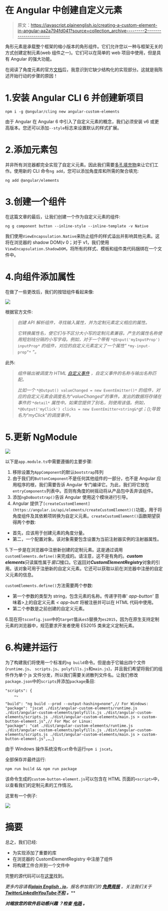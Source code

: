 # 在 Angular 中创建自定义元素

> 原文：<https://javascript.plainenglish.io/creating-a-custom-element-in-angular-aa2a794fd041?source=collection_archive---------2----------------------->

角形元素是承载整个框架的缩小版本的角形组件。它们允许您以一种与框架无关的方式创建定制元素(web 组件之一)。它们可以在简单的 web 项目中使用，但是具有 Angular 的强大功能。

在阅读了角度元素的官方[文档](https://angular.io/guide/elements)后，我意识到它缺少结构化的实现部分。这就是我陈述开始行动的步骤的原因！

# 1.安装 Angular CLI 6 并创建新项目

```
npm i -g @angular/cling new angular-custom-elements
```

由于 Angular 在 Angular 6 中引入了自定义元素的概念，我们必须安装 v6 或更高版本。您还可以添加`--style`标志来设置默认的样式扩展。

# 2.添加元素包

并非所有浏览器都完全实现了自定义元素。因此我们需要[多孔填充物](https://www.webcomponents.org/polyfills)来让它们工作。使用新的 CLI 命令`ng add`，您可以添加角度库和所需的聚合填充:

```
ng add @angular/elements
```

# 3.创建一个组件

在这篇文章的最后，让我们创建一个作为自定义元素的组件:

```
ng g component button --inline-style --inline-template -v Native
```

我们使用`ViewEncapsulation.Native`来防止组件的样式溢出并影响其他元素。这将在浏览器的 shadow DOM(v 0；对于 v1，我们使用`ViewEncapsulation.ShadowDOM`，将所有的样式、模板和组件类代码捆绑在一个文件中。

# 4.向组件添加属性

在做了一些更改后，我们的按钮组件看起来像:

![](img/1bed994868d6056ec11a5c2ccf5161e7.png)

根据官方文件:

> *创建 API 解析组件，寻找输入属性，并为定制元素定义相应的属性。*
> 
> *它转换属性名，使它们与不区分大小写的定制元素兼容。产生的属性名称使用短划线分隔的小写字母。例如，对于一个带有* `*@Input('myInputProp') inputProp*` *的组件，对应的自定义元素定义了一个属性“* `*my-input-prop”*` *”。*

此外:

> *组件输出被调度为 HTML* [*自定义事件*](https://developer.mozilla.org/en-US/docs/Web/API/CustomEvent) *，自定义事件的名称与输出名称匹配。*
> 
> *比如一个* `*@Output() valueChanged = new EventEmitter()*` *的组件，对应的自定义元素会调度名为“valueChanged”的事件。发出的数据将存储在事件的* `*detail*` *属性中。如果您提供了别名，则使用该值。例如，*`*@Output('myClick') clicks = new EventEmitter<string&*`*gt；();导致名为“myClick”的调度事件。*

# 5.更新 NgModule

![](img/0ec78c14d3c2090ea47234ed45056c35.png)

以下是`app.module.ts`中需要遵循的主要步骤:

1.  移除设置为`AppComponent`的默认`bootstrap`阵列
2.  由于我们的`ButtonComponent`不是任何其他组件的一部分，也不是 Angular 应用程序的根，我们需要告诉 Angular 专门编译它。为此，我们将它放在`entryComponents`列表中。否则有角度的树摇动将从产品包中丢弃该组件。
3.  添加`ngDoBootstrap()`告诉 Angular 使用这个模块进行引导。
4.  Angular 提供了`[createCustomElement](https://angular.io/api/elements/createCustomElement)()`功能，用于将角度组件及其依赖项转换为自定义元素。`createCustomElement()`函数期望获得两个参数:

*   首先，应该用于创建元素的角度分量。
*   第二，一个配置对象。该对象需要包含设置为当前注射器实例的注射器属性。

5.下一步是在浏览器中注册新创建的定制元素。这是通过调用`customElements.define()`来完成的。请注意，这不是有角的。***custom elements***只读属性属于*窗口*接口。它返回对***CustomElementRegistry***对象的引用。该对象可用于注册新的自定义元素。它还可以获取以前在浏览器中注册的自定义元素的信息。

`customElements.define()`方法需要两个参数:

*   第一个参数的类型为 string，包含元素的名称。传递字符串' *app-button'* 意味着>上的自定义元素 *< app-butt* 将被注册并可以在 HTML 代码中使用。
*   第二个参数是之前创建的自定义元素。

6.现在将`tsconfig.json`中的`target`值从`es5`替换为`es2015`，因为在原生支持定制元素的浏览器中，规范要求开发者使用 ES2015 类来定义定制元素。

# 6.构建并运行

为了构建我们将使用一个标准的`ng build`命令。但是由于它输出四个文件(`runtime.js`、 `scripts.js`、`polyfills.js`和`main.js`)，并且我们希望将我们的组件作为单个 js 文件分发，所以我们需要关闭散列文件名。让我们修改`package.json`中的`scripts`并添加`package`条目:

```
"scripts": {
    …,

"build": "ng build --prod --output-hashing=none",// For Windows:
"package": "jscat ./dist/angular-custom-elements/runtime.js ./dist/angular-custom-elements/polyfills.js ./dist/angular-custom-elements/scripts.js ./dist/angular-custom-elements/main.js > custom-button-element.js",// For Mac or Linux:
"package": "cat ./dist/angular-custom-elements/runtime.js ./dist/angular-custom-elements/polyfills.js ./dist/angular-custom-elements/scripts.js ./dist/angular-custom-elements/main.js > custom-button-element.js",…,}
```

由于 Windows 操作系统没有`cat`命令运行`npm i jscat`。

全部保存并最终运行:

```
npm run build && npm run package
```

该命令生成的`custom-button-element.js`可以包含在 HTML 页面的`<script>`中，以查看我们的定制元素的工作情况。

这里有一个例子:

![](img/23f9c4813df50e0516638cb93230e8d9.png)

# 摘要

总之，我们已经:

*   为实现添加了重要的库
*   在浏览器的 CustomElementRegistry 中注册了组件
*   将构建工件合并到一个文件中

完整的源代码可以在[这里](https://github.com/patrick1729/angular-elements)找到。

*更多内容请看*[***plain English . io***](https://plainenglish.io/)*。报名参加我们的* [***免费周报***](http://newsletter.plainenglish.io/) *。关注我们关于*[***Twitter***](https://twitter.com/inPlainEngHQ)[***LinkedIn***](https://www.linkedin.com/company/inplainenglish/)*[***YouTube***](https://www.youtube.com/channel/UCtipWUghju290NWcn8jhyAw)*[***不和***](https://discord.gg/GtDtUAvyhW) ***。*****

*****对缩放您的软件启动感兴趣*** *？检查* [***电路***](https://circuit.ooo?utm=publication-post-cta) *。***
